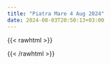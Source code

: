 ```yaml
---
title: "Piatra Mare 4 Aug 2024"
date: 2024-08-03T20:50:13+03:00
---
```


{{< rawhtml >}}
<div class="strava-embed-placeholder" data-embed-type="route" data-embed-id="3254873782032691122" data-style="standard" data-map-hash="10.91/45.5614/25.6245" data-from-embed="true"></div><script src="https://strava-embeds.com/embed.js"></script>
{{< /rawhtml >}}
